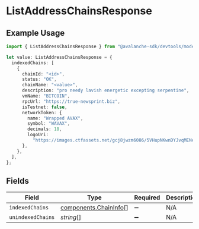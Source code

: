 # ListAddressChainsResponse

## Example Usage

```typescript
import { ListAddressChainsResponse } from "@avalanche-sdk/devtools/models/components";

let value: ListAddressChainsResponse = {
  indexedChains: [
    {
      chainId: "<id>",
      status: "OK",
      chainName: "<value>",
      description: "pro needy lavish energetic excepting serpentine",
      vmName: "BITCOIN",
      rpcUrl: "https://true-newsprint.biz",
      isTestnet: false,
      networkToken: {
        name: "Wrapped AVAX",
        symbol: "WAVAX",
        decimals: 18,
        logoUri:
          "https://images.ctfassets.net/gcj8jwzm6086/5VHupNKwnDYJvqMENeV7iJ/fdd6326b7a82c8388e4ee9d4be7062d4/avalanche-avax-logo.svg",
      },
    },
  ],
};
```

## Fields

| Field                                                          | Type                                                           | Required                                                       | Description                                                    |
| -------------------------------------------------------------- | -------------------------------------------------------------- | -------------------------------------------------------------- | -------------------------------------------------------------- |
| `indexedChains`                                                | [components.ChainInfo](../../models/components/chaininfo.md)[] | :heavy_minus_sign:                                             | N/A                                                            |
| `unindexedChains`                                              | *string*[]                                                     | :heavy_minus_sign:                                             | N/A                                                            |